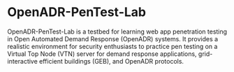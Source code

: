 # OpenADR-PenTest-Lab
OpenADR-PenTest-Lab is a testbed for learning web app penetration testing in Open Automated Demand Response (OpenADR) systems. It provides a realistic environment for security enthusiasts to practice pen testing on a Virtual Top Node (VTN) server for demand response applications, grid-interactive efficient buildings (GEB), and OpenADR protocols.

